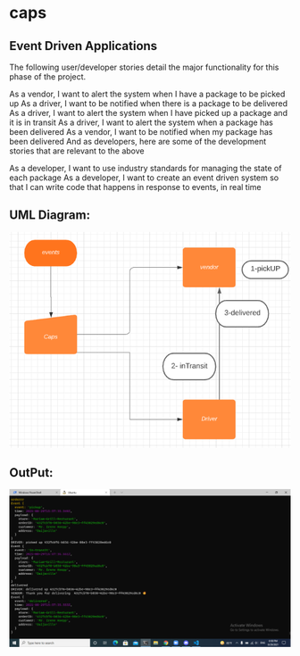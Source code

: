# caps

## Event Driven Applications

The following user/developer stories detail the major functionality for this phase of the project.

As a vendor, I want to alert the system when I have a package to be picked up
As a driver, I want to be notified when there is a package to be delivered
As a driver, I want to alert the system when I have picked up a package and it is in transit
As a driver, I want to alert the system when a package has been delivered
As a vendor, I want to be notified when my package has been delivered
And as developers, here are some of the development stories that are relevant to the above

As a developer, I want to use industry standards for managing the state of each package
As a developer, I want to create an event driven system so that I can write code that happens in response to events, in real time

## UML Diagram:
![uml](/UMLLAB11.png)

## OutPut:
![OutPut](/output.png)